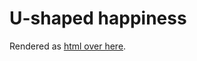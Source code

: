 # U-shaped happiness
 
Rendered as [html over here](https://inductivestep.github.io/U-shaped-happiness/).